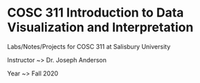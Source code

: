 # COSC 311 Introduction to Data Visualization and Interpretation

Labs/Notes/Projects for COSC 311 at Salisbury University

Instructor ~> Dr. Joseph Anderson

Year ~> Fall 2020
